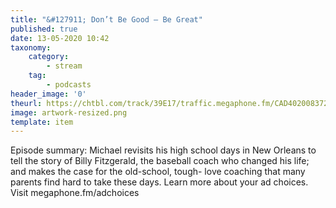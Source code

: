 ```yaml
---
title: "&#127911; Don’t Be Good – Be Great"
published: true
date: 13-05-2020 10:42
taxonomy:
    category:
        - stream
    tag:
        - podcasts
header_image: '0'
theurl: https://chtbl.com/track/39E17/traffic.megaphone.fm/CAD4020083728.mp3
image: artwork-resized.png
template: item
--- 
```

Episode summary: Michael revisits his high school days in New Orleans to tell the story of Billy Fitzgerald, the baseball coach who changed his life; and makes the case for the old-school, tough- love coaching that many parents find hard to take these days. Learn more about your ad choices. Visit megaphone.fm/adchoices
